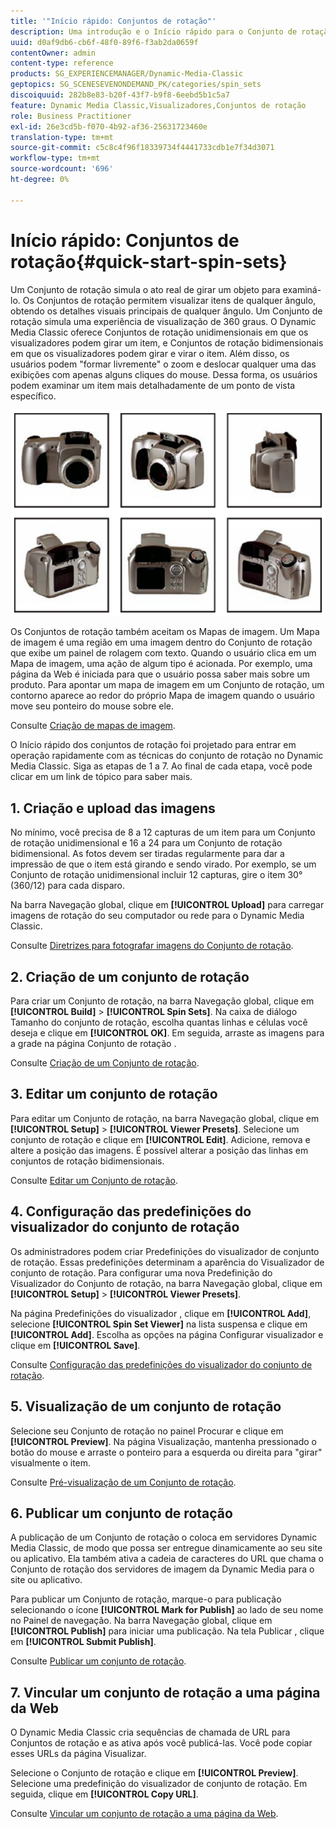 ```yaml
---
title: '"Início rápido: Conjuntos de rotação"'
description: Uma introdução e o Início rápido para o Conjunto de rotação para ajudá-lo a ativar e executar rapidamente.
uuid: d0af9db6-cb6f-48f0-89f6-f3ab2da0659f
contentOwner: admin
content-type: reference
products: SG_EXPERIENCEMANAGER/Dynamic-Media-Classic
geptopics: SG_SCENESEVENONDEMAND_PK/categories/spin_sets
discoiquuid: 282b8e83-b20f-43f7-b9f8-6eebd5b1c5a7
feature: Dynamic Media Classic,Visualizadores,Conjuntos de rotação
role: Business Practitioner
exl-id: 26e3cd5b-f070-4b92-af36-25631723460e
translation-type: tm+mt
source-git-commit: c5c8c4f96f18339734f4441733cdb1e7f34d3071
workflow-type: tm+mt
source-wordcount: '696'
ht-degree: 0%

---
```


# Início rápido: Conjuntos de rotação{#quick-start-spin-sets}

Um Conjunto de rotação simula o ato real de girar um objeto para examiná-lo. Os Conjuntos de rotação permitem visualizar itens de qualquer ângulo, obtendo os detalhes visuais principais de qualquer ângulo. Um Conjunto de rotação simula uma experiência de visualização de 360 graus. O Dynamic Media Classic oferece Conjuntos de rotação unidimensionais em que os visualizadores podem girar um item, e Conjuntos de rotação bidimensionais em que os visualizadores podem girar e virar o item. Além disso, os usuários podem &quot;formar livremente&quot; o zoom e deslocar qualquer uma das exibições com apenas alguns cliques do mouse. Dessa forma, os usuários podem examinar um item mais detalhadamente de um ponto de vista específico.

![Imagens para um conjunto de rotação.](/help/assets/spin_set.png)

Os Conjuntos de rotação também aceitam os Mapas de imagem. Um Mapa de imagem é uma região em uma imagem dentro do Conjunto de rotação que exibe um painel de rolagem com texto. Quando o usuário clica em um Mapa de imagem, uma ação de algum tipo é acionada. Por exemplo, uma página da Web é iniciada para que o usuário possa saber mais sobre um produto. Para apontar um mapa de imagem em um Conjunto de rotação, um contorno aparece ao redor do próprio Mapa de imagem quando o usuário move seu ponteiro do mouse sobre ele.

Consulte [Criação de mapas de imagem](creating-image-maps.md).

O Início rápido dos conjuntos de rotação foi projetado para entrar em operação rapidamente com as técnicas do conjunto de rotação no Dynamic Media Classic. Siga as etapas de 1 a 7. Ao final de cada etapa, você pode clicar em um link de tópico para saber mais.

## 1. Criação e upload das imagens

No mínimo, você precisa de 8 a 12 capturas de um item para um Conjunto de rotação unidimensional e 16 a 24 para um Conjunto de rotação bidimensional. As fotos devem ser tiradas regularmente para dar a impressão de que o item está girando e sendo virado. Por exemplo, se um Conjunto de rotação unidimensional incluir 12 capturas, gire o item 30° (360/12) para cada disparo.

Na barra Navegação global, clique em **[!UICONTROL Upload]** para carregar imagens de rotação do seu computador ou rede para o Dynamic Media Classic.

Consulte [Diretrizes para fotografar imagens do Conjunto de rotação](creating-spin-set.md#guidelines-for-shooting-spin-set-images).

## 2. Criação de um conjunto de rotação

Para criar um Conjunto de rotação, na barra Navegação global, clique em **[!UICONTROL Build]** > **[!UICONTROL Spin Sets]**. Na caixa de diálogo Tamanho do conjunto de rotação, escolha quantas linhas e células você deseja e clique em **[!UICONTROL OK]**. Em seguida, arraste as imagens para a grade na página Conjunto de rotação .

Consulte [Criação de um Conjunto de rotação](creating-spin-set.md#creating-a-spin-set).

<!-- 

Comment Type: remark
Last Modified By: unknown unknown 
Last Modified Date: 

<p>See <a href="#UnresolvedLink-sc7_spinsets_sp.xml#WS98ca2e6790647c06-245331fc135ab744793-8000">Including Image Maps in Spin Sets</a> to add clickable, hotspot regions, known as Image Maps, to images in a Spin Set. </p>

 -->

<!-- 

Comment Type: remark
Last Modified By: unknown unknown 
Last Modified Date: 

<p>See also <a href="#UnresolvedLink-sc7_spinsets_sp.xml#WS98ca2e6790647c06229f600f135ab7cc461-8000">Managing InfoPanel content</a>.</p>

 -->

## 3. Editar um conjunto de rotação

Para editar um Conjunto de rotação, na barra Navegação global, clique em **[!UICONTROL Setup]** > **[!UICONTROL Viewer Presets]**. Selecione um conjunto de rotação e clique em **[!UICONTROL Edit]**. Adicione, remova e altere a posição das imagens. É possível alterar a posição das linhas em conjuntos de rotação bidimensionais.

Consulte [Editar um Conjunto de rotação](creating-spin-set.md#editing-a-spin-set).

## 4. Configuração das predefinições do visualizador do conjunto de rotação

Os administradores podem criar Predefinições do visualizador de conjunto de rotação. Essas predefinições determinam a aparência do Visualizador de conjunto de rotação. Para configurar uma nova Predefinição do Visualizador do Conjunto de rotação, na barra Navegação global, clique em **[!UICONTROL Setup]** > **[!UICONTROL Viewer Presets]**.

Na página Predefinições do visualizador , clique em **[!UICONTROL Add]**, selecione **[!UICONTROL Spin Set Viewer]** na lista suspensa e clique em **[!UICONTROL Add]**. Escolha as opções na página Configurar visualizador e clique em **[!UICONTROL Save]**.

Consulte [Configuração das predefinições do visualizador do conjunto de rotação](setting-spin-set-viewer-presets.md#setting-up-spin-set-viewer-presets).

## 5. Visualização de um conjunto de rotação

Selecione seu Conjunto de rotação no painel Procurar e clique em **[!UICONTROL Preview]**. Na página Visualização, mantenha pressionado o botão do mouse e arraste o ponteiro para a esquerda ou direita para &quot;girar&quot; visualmente o item.

Consulte [Pré-visualização de um Conjunto de rotação](previewing-spin-set.md#previewing-a-spin-set).

## 6. Publicar um conjunto de rotação

A publicação de um Conjunto de rotação o coloca em servidores Dynamic Media Classic, de modo que possa ser entregue dinamicamente ao seu site ou aplicativo. Ela também ativa a cadeia de caracteres do URL que chama o Conjunto de rotação dos servidores de imagem da Dynamic Media para o site ou aplicativo.

Para publicar um Conjunto de rotação, marque-o para publicação selecionando o ícone **[!UICONTROL Mark for Publish]** ao lado de seu nome no Painel de navegação. Na barra Navegação global, clique em **[!UICONTROL Publish]** para iniciar uma publicação. Na tela Publicar , clique em **[!UICONTROL Submit Publish]**.

Consulte [Publicar um conjunto de rotação](publishing-spin-set.md#publishing-a-spin-set).

## 7. Vincular um conjunto de rotação a uma página da Web

O Dynamic Media Classic cria sequências de chamada de URL para Conjuntos de rotação e as ativa após você publicá-las. Você pode copiar esses URLs da página Visualizar.

Selecione o Conjunto de rotação e clique em **[!UICONTROL Preview]**. Selecione uma predefinição do visualizador de conjunto de rotação. Em seguida, clique em **[!UICONTROL Copy URL]**.

Consulte [Vincular um conjunto de rotação a uma página da Web](linking-spin-set-web-page.md#linking-a-spin-set-to-a-web-page).
